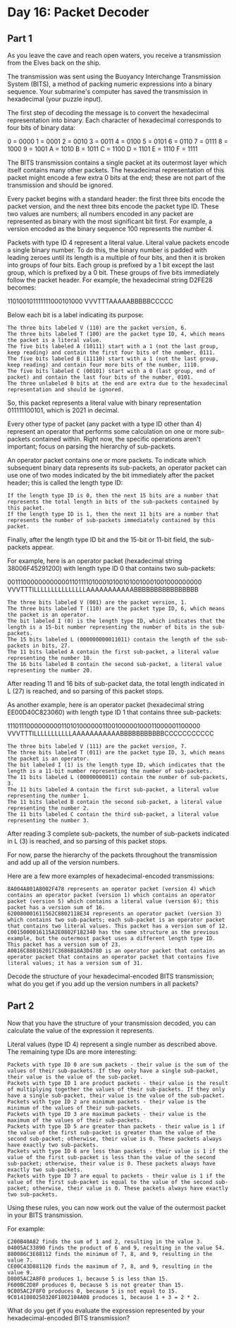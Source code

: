 # Day 16: Packet Decoder

## Part 1

As you leave the cave and reach open waters, you receive a transmission from the Elves back on the ship.

The transmission was sent using the Buoyancy Interchange Transmission System (BITS), a method of packing numeric expressions into a binary sequence. Your submarine's computer has saved the transmission in hexadecimal (your puzzle input).

The first step of decoding the message is to convert the hexadecimal representation into binary. Each character of hexadecimal corresponds to four bits of binary data:

0 = 0000
1 = 0001
2 = 0010
3 = 0011
4 = 0100
5 = 0101
6 = 0110
7 = 0111
8 = 1000
9 = 1001
A = 1010
B = 1011
C = 1100
D = 1101
E = 1110
F = 1111

The BITS transmission contains a single packet at its outermost layer which itself contains many other packets. The hexadecimal representation of this packet might encode a few extra 0 bits at the end; these are not part of the transmission and should be ignored.

Every packet begins with a standard header: the first three bits encode the packet version, and the next three bits encode the packet type ID. These two values are numbers; all numbers encoded in any packet are represented as binary with the most significant bit first. For example, a version encoded as the binary sequence 100 represents the number 4.

Packets with type ID 4 represent a literal value. Literal value packets encode a single binary number. To do this, the binary number is padded with leading zeroes until its length is a multiple of four bits, and then it is broken into groups of four bits. Each group is prefixed by a 1 bit except the last group, which is prefixed by a 0 bit. These groups of five bits immediately follow the packet header. For example, the hexadecimal string D2FE28 becomes:

110100101111111000101000
VVVTTTAAAAABBBBBCCCCC

Below each bit is a label indicating its purpose:

    The three bits labeled V (110) are the packet version, 6.
    The three bits labeled T (100) are the packet type ID, 4, which means the packet is a literal value.
    The five bits labeled A (10111) start with a 1 (not the last group, keep reading) and contain the first four bits of the number, 0111.
    The five bits labeled B (11110) start with a 1 (not the last group, keep reading) and contain four more bits of the number, 1110.
    The five bits labeled C (00101) start with a 0 (last group, end of packet) and contain the last four bits of the number, 0101.
    The three unlabeled 0 bits at the end are extra due to the hexadecimal representation and should be ignored.

So, this packet represents a literal value with binary representation 011111100101, which is 2021 in decimal.

Every other type of packet (any packet with a type ID other than 4) represent an operator that performs some calculation on one or more sub-packets contained within. Right now, the specific operations aren't important; focus on parsing the hierarchy of sub-packets.

An operator packet contains one or more packets. To indicate which subsequent binary data represents its sub-packets, an operator packet can use one of two modes indicated by the bit immediately after the packet header; this is called the length type ID:

    If the length type ID is 0, then the next 15 bits are a number that represents the total length in bits of the sub-packets contained by this packet.
    If the length type ID is 1, then the next 11 bits are a number that represents the number of sub-packets immediately contained by this packet.

Finally, after the length type ID bit and the 15-bit or 11-bit field, the sub-packets appear.

For example, here is an operator packet (hexadecimal string 38006F45291200) with length type ID 0 that contains two sub-packets:

00111000000000000110111101000101001010010001001000000000
VVVTTTILLLLLLLLLLLLLLLAAAAAAAAAAABBBBBBBBBBBBBBBB

    The three bits labeled V (001) are the packet version, 1.
    The three bits labeled T (110) are the packet type ID, 6, which means the packet is an operator.
    The bit labeled I (0) is the length type ID, which indicates that the length is a 15-bit number representing the number of bits in the sub-packets.
    The 15 bits labeled L (000000000011011) contain the length of the sub-packets in bits, 27.
    The 11 bits labeled A contain the first sub-packet, a literal value representing the number 10.
    The 16 bits labeled B contain the second sub-packet, a literal value representing the number 20.

After reading 11 and 16 bits of sub-packet data, the total length indicated in L (27) is reached, and so parsing of this packet stops.

As another example, here is an operator packet (hexadecimal string EE00D40C823060) with length type ID 1 that contains three sub-packets:

11101110000000001101010000001100100000100011000001100000
VVVTTTILLLLLLLLLLLAAAAAAAAAAABBBBBBBBBBBCCCCCCCCCCC

    The three bits labeled V (111) are the packet version, 7.
    The three bits labeled T (011) are the packet type ID, 3, which means the packet is an operator.
    The bit labeled I (1) is the length type ID, which indicates that the length is a 11-bit number representing the number of sub-packets.
    The 11 bits labeled L (00000000011) contain the number of sub-packets, 3.
    The 11 bits labeled A contain the first sub-packet, a literal value representing the number 1.
    The 11 bits labeled B contain the second sub-packet, a literal value representing the number 2.
    The 11 bits labeled C contain the third sub-packet, a literal value representing the number 3.

After reading 3 complete sub-packets, the number of sub-packets indicated in L (3) is reached, and so parsing of this packet stops.

For now, parse the hierarchy of the packets throughout the transmission and add up all of the version numbers.

Here are a few more examples of hexadecimal-encoded transmissions:

    8A004A801A8002F478 represents an operator packet (version 4) which contains an operator packet (version 1) which contains an operator packet (version 5) which contains a literal value (version 6); this packet has a version sum of 16.
    620080001611562C8802118E34 represents an operator packet (version 3) which contains two sub-packets; each sub-packet is an operator packet that contains two literal values. This packet has a version sum of 12.
    C0015000016115A2E0802F182340 has the same structure as the previous example, but the outermost packet uses a different length type ID. This packet has a version sum of 23.
    A0016C880162017C3686B18A3D4780 is an operator packet that contains an operator packet that contains an operator packet that contains five literal values; it has a version sum of 31.

Decode the structure of your hexadecimal-encoded BITS transmission; what do you get if you add up the version numbers in all packets?

## Part 2

Now that you have the structure of your transmission decoded, you can calculate the value of the expression it represents.

Literal values (type ID 4) represent a single number as described above. The remaining type IDs are more interesting:

    Packets with type ID 0 are sum packets - their value is the sum of the values of their sub-packets. If they only have a single sub-packet, their value is the value of the sub-packet.
    Packets with type ID 1 are product packets - their value is the result of multiplying together the values of their sub-packets. If they only have a single sub-packet, their value is the value of the sub-packet.
    Packets with type ID 2 are minimum packets - their value is the minimum of the values of their sub-packets.
    Packets with type ID 3 are maximum packets - their value is the maximum of the values of their sub-packets.
    Packets with type ID 5 are greater than packets - their value is 1 if the value of the first sub-packet is greater than the value of the second sub-packet; otherwise, their value is 0. These packets always have exactly two sub-packets.
    Packets with type ID 6 are less than packets - their value is 1 if the value of the first sub-packet is less than the value of the second sub-packet; otherwise, their value is 0. These packets always have exactly two sub-packets.
    Packets with type ID 7 are equal to packets - their value is 1 if the value of the first sub-packet is equal to the value of the second sub-packet; otherwise, their value is 0. These packets always have exactly two sub-packets.

Using these rules, you can now work out the value of the outermost packet in your BITS transmission.

For example:

    C200B40A82 finds the sum of 1 and 2, resulting in the value 3.
    04005AC33890 finds the product of 6 and 9, resulting in the value 54.
    880086C3E88112 finds the minimum of 7, 8, and 9, resulting in the value 7.
    CE00C43D881120 finds the maximum of 7, 8, and 9, resulting in the value 9.
    D8005AC2A8F0 produces 1, because 5 is less than 15.
    F600BC2D8F produces 0, because 5 is not greater than 15.
    9C005AC2F8F0 produces 0, because 5 is not equal to 15.
    9C0141080250320F1802104A08 produces 1, because 1 + 3 = 2 * 2.

What do you get if you evaluate the expression represented by your hexadecimal-encoded BITS transmission?
